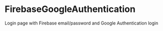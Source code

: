 # FirebaseGoogleAuthentication
Login page with Firebase email/password and Google Authentication login
